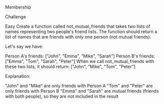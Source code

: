 Membership


Challenge

Easy
Create a function called not_mutual_friends that takes two lists of names representing two people's friend lists. The function should return a list of names that are friends with only one person (not mutual friends).

Let's say we have:

Person A's friends: ["John", "Emma", "Mike", "Sarah"]
Person B's friends: ["Emma", "Tom", "Sarah", "Peter"]
When we call not_mutual_friends with these two lists, it should return: ["John", "Mike", "Tom", "Peter"]

Explanation:

"John" and "Mike" are only friends with Person A
"Tom" and "Peter" are only friends with Person B
"Emma" and "Sarah" are mutual friends (friends with both people), so they are not included in the result
